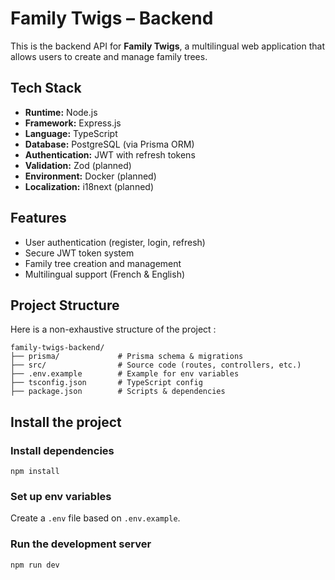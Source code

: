 # Family Twigs – Backend

This is the backend API for **Family Twigs**, a multilingual web application that allows users to create and manage family trees.

## Tech Stack

- **Runtime:** Node.js
- **Framework:** Express.js
- **Language:** TypeScript
- **Database:** PostgreSQL (via Prisma ORM)
- **Authentication:** JWT with refresh tokens
- **Validation:** Zod (planned)
- **Environment:** Docker (planned)
- **Localization:** i18next (planned)

## Features

- User authentication (register, login, refresh)
- Secure JWT token system
- Family tree creation and management
- Multilingual support (French & English)

## Project Structure

Here is a non-exhaustive structure of the project :

    family-twigs-backend/
    ├── prisma/             # Prisma schema & migrations
    ├── src/                # Source code (routes, controllers, etc.)
    ├── .env.example        # Example for env variables
    ├── tsconfig.json       # TypeScript config
    ├── package.json        # Scripts & dependencies

## Install the project

### Install dependencies

    npm install

### Set up env variables
   
Create a `.env` file based on `.env.example`.

### Run the development server

    npm run dev